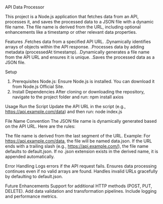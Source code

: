 API Data Processor

This project is a Node.js application that fetches data from an API, processes it, and saves the processed data to a JSON file with a dynamic file name. The file name is derived from the URL, including optional enhancements like a timestamp or other relevant data properties.


Features
.Fetches data from a specified API URL.
.Dynamically identifies arrays of objects within the API response.
.Processes data by adding metadata (processedAt timestamp).
.Dynamically generates a file name from the API URL and ensures it is unique.
.Saves the processed data as a JSON file.

Setup
1. Prerequisites
Node.js: Ensure Node.js is installed. You can download it from Node.js Official Site.
2. Install Dependencies
After cloning or downloading the repository, navigate to the project folder and run:
npm install axios

Usage
Run the Script
Update the API URL in the script (e.g., https://api.example.com/data) and then run:
node index.js

File Name Convention
The JSON file name is dynamically generated based on the API URL. Here are the rules:

The file name is derived from the last segment of the URL.
Example: For https://api.example.com/data, the file will be named data.json.
If the URL ends with a trailing slash (e.g., https://api.example.com/), the file name defaults to default.json.
If no .json extension exists in the derived name, it is appended automatically.

Error Handling
Logs errors if the API request fails.
Ensures data processing continues even if no valid arrays are found.
Handles invalid URLs gracefully by defaulting to default.json.

Future Enhancements
Support for additional HTTP methods (POST, PUT, DELETE).
Add data validation and transformation pipelines.
Include logging and performance metrics.
